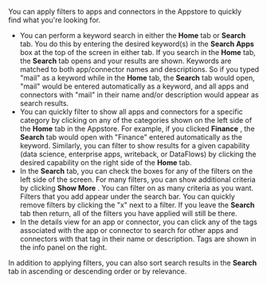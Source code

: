 

You can apply filters to apps and connectors in the Appstore to quickly find what you're looking for.


* You can perform a keyword search in either the
 **Home**
 tab or
 **Search**
 tab. You do this by entering the desired keyword(s) in the
 **Search Apps**
 box at the top of the screen in either tab. If you search in the
 **Home**
 tab, the
 **Search**
 tab opens and your results are shown. Keywords are matched to both app/connector names and descriptions. So if you typed "mail" as a keyword while in the
 **Home**
 tab, the
 **Search**
 tab would open, "mail" would be entered automatically as a keyword, and all apps and connectors with "mail" in their name and/or description would appear as search results.
* You can quickly filter to show all apps and connectors for a specific category by clicking on any of the categories shown on the left side of the
 **Home**
 tab in the Appstore. For example, if you clicked
 **Finance**
 , the
 **Search**
 tab would open with "Finance" entered automatically as the keyword. Similarly, you can filter to show results for a given capability (data science, enterprise apps, writeback, or DataFlows) by clicking the desired capability on the right side of the
 **Home**
 tab.
* In the
 **Search**
 tab, you can check the boxes for any of the filters on the left side of the screen. For many filters, you can show additional criteria by clicking
 **Show More**
 . You can filter on as many criteria as you want. Filters that you add appear under the search bar. You can quickly remove filters by clicking the "x" next to a filter. If you leave the
 **Search**
 tab then return, all of the filters you have applied will still be there.
* In the details view for an app or connector, you can click any of the tags associated with the app or connector to search for other apps and connectors with that tag in their name or description. Tags are shown in the info panel on the right.

In addition to applying filters, you can also sort search results in the
 **Search**
 tab in ascending or descending order or by relevance.


